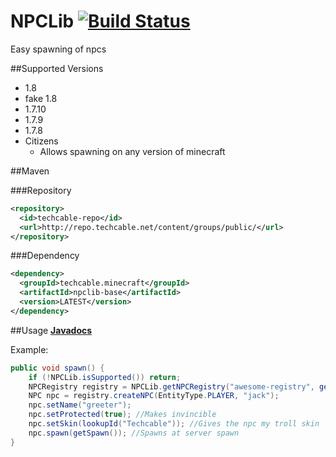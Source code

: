 NPCLib [![Build Status](http://ci.techcable.net/buildStatus/icon?job=NPCLib)](http://ci.techcable.net/job/NPCLib/)
======
Easy spawning of npcs

##Supported Versions
- 1.8
- fake 1.8
- 1.7.10
- 1.7.9
- 1.7.8
- Citizens
  - Allows spawning on any version of minecraft

##Maven

###Repository
````xml
<repository>
  <id>techcable-repo</id>
  <url>http://repo.techcable.net/content/groups/public/</url>
</repository>
````
###Dependency
````xml
<dependency>
  <groupId>techcable.minecraft</groupId>
  <artifactId>npclib-base</artifactId>
  <version>LATEST</version>
</dependency>
````

##Usage
[**Javadocs**](http://ci.techcable.net/job/NPCLib/javadoc/)

Example:
````java
public void spawn() {
    if (!NPCLib.isSupported()) return;
    NPCRegistry registry = NPCLib.getNPCRegistry("awesome-registry", getPlugin());
    NPC npc = registry.createNPC(EntityType.PLAYER, "jack");
    npc.setName("greeter");
    npc.setProtected(true); //Makes invincible
    npc.setSkin(lookupId("Techcable")); //Gives the npc my troll skin
    npc.spawn(getSpawn()); //Spawns at server spawn
}
````
